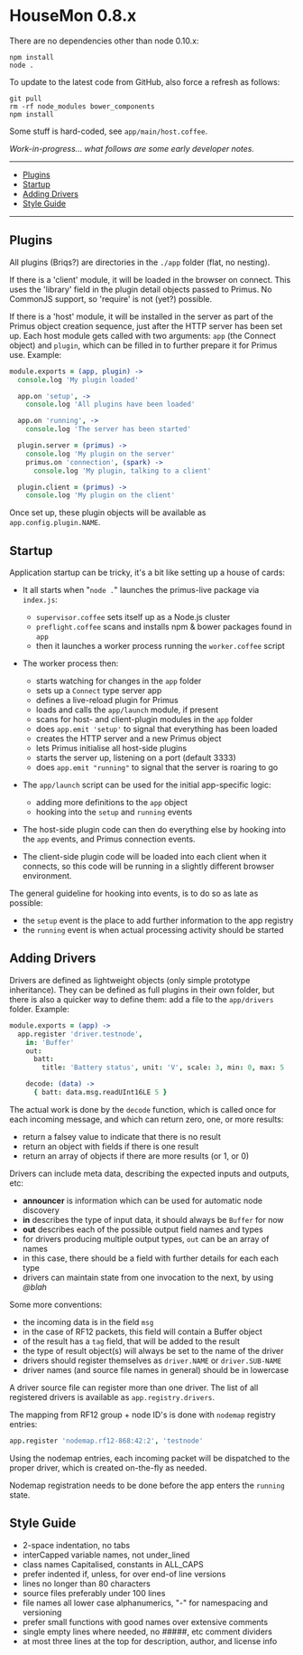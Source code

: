# HouseMon 0.8.x

There are no dependencies other than node 0.10.x:

```
npm install
node .
```
To update to the latest code from GitHub, also force a refresh as follows:

```
git pull
rm -rf node_modules bower_components
npm install
```

Some stuff is hard-coded, see `app/main/host.coffee`.

*Work-in-progress... what follows are some early developer notes.*

----

* [Plugins](#plugins)
* [Startup](#startup)
* [Adding Drivers](#adding-drivers)
* [Style Guide](#style-guide)

----

## Plugins

All plugins (Briqs?) are directories in the `./app` folder (flat, no nesting).

If there is a 'client' module, it will be loaded in the browser on connect.
This uses the 'library' field in the plugin detail objects passed to Primus.
No CommonJS support, so 'require' is not (yet?) possible.

If there is a 'host' module, it will be installed in the server as part of the
Primus object creation sequence, just after the HTTP server has been set up.
Each host module gets called with two arguments: `app` (the Connect object) and
`plugin`, which can be filled in to further prepare it for Primus use. Example:

```coffee
module.exports = (app, plugin) ->
  console.log 'My plugin loaded'

  app.on 'setup', ->
    console.log 'All plugins have been loaded'

  app.on 'running', ->
    console.log 'The server has been started'

  plugin.server = (primus) ->
    console.log 'My plugin on the server'
    primus.on 'connection', (spark) ->
      console.log 'My plugin, talking to a client'

  plugin.client = (primus) ->
    console.log 'My plugin on the client'
```

Once set up, these plugin objects will be available as `app.config.plugin.NAME`.

## Startup

Application startup can be tricky, it's a bit like setting up a house of cards:

* It all starts when "`node .`" launches the primus-live package via `index.js`:
    * `supervisor.coffee` sets itself up as a Node.js cluster
    * `preflight.coffee` scans and installs npm & bower packages found in `app`
    * then it launches a worker process running the `worker.coffee` script

* The worker process then:
    * starts watching for changes in the `app` folder
    * sets up a `Connect` type server app
    * defines a live-reload plugin for Primus
    * loads and calls the `app/launch` module, if present
    * scans for host- and client-plugin modules in the `app` folder
    * does `app.emit 'setup'` to signal that everything has been loaded
    * creates the HTTP server and a new Primus object
    * lets Primus initialise all host-side plugins
    * starts the server up, listening on a port (default 3333)
    * does `app.emit "running"` to signal that the server is roaring to go

* The `app/launch` script can be used for the initial app-specific logic:
    * adding more definitions to the `app` object
    * hooking into the `setup` and `running` events

* The host-side plugin code can then do everything else by hooking into the
  `app` events, and Primus connection events.

* The client-side plugin code will be loaded into each client when it connects,
  so this code will be running in a slightly different browser environment.

The general guideline for hooking into events, is to do so as late as possible:

* the `setup` event is the place to add further information to the app registry
* the `running` event is when actual processing activity should be started

## Adding Drivers

Drivers are defined as lightweight objects (only simple prototype inheritance).
They can be defined as full plugins in their own folder, but there is also a
quicker way to define them: add a file to the `app/drivers` folder. Example:

```coffee
module.exports = (app) ->
  app.register 'driver.testnode',
    in: 'Buffer'
    out:
      batt:
        title: 'Battery status', unit: 'V', scale: 3, min: 0, max: 5

    decode: (data) ->
      { batt: data.msg.readUInt16LE 5 }
```

The actual work is done by the `decode` function, which is called once for each
incoming message, and which can return zero, one, or more results:

* return a falsey value to indicate that there is no result
* return an object with fields if there is one result
* return an array of objects if there are more results (or 1, or 0)

Drivers can include meta data, describing the expected inputs and outputs, etc:

* **announcer** is information which can be used for automatic node discovery
* **in** describes the type of input data, it should always be `Buffer` for now
* **out** describes each of the possible output field names and types
* for drivers producing multiple output types, `out` can be an array of names
* in this case, there should be a field with further details for each each type
* drivers can maintain state from one invocation to the next, by using _@blah_

Some more conventions:

* the incoming data is in the field `msg`
* in the case of RF12 packets, this field will contain a Buffer object
* of the result has a `tag` field, that will be added to the result
* the type of result object(s) will always be set to the name of the driver
* drivers should register themselves as `driver.NAME` or `driver.SUB-NAME`
* driver names (and source file names in general) should be in lowercase

A driver source file can register more than one driver. The list of all
registered drivers is available as `app.registry.drivers`.

The mapping from RF12 group + node ID's is done with `nodemap` registry entries:

```coffee
app.register 'nodemap.rf12-868:42:2', 'testnode'
```

Using the nodemap entries, each incoming packet will be dispatched to the proper
driver, which is created on-the-fly as needed.

Nodemap registration needs to be done before the app enters the `running` state.

## Style Guide

* 2-space indentation, no tabs
* interCapped variable names, not under_lined
* class names Capitalised, constants in ALL_CAPS
* prefer indented if, unless, for over end-of line versions
* lines no longer than 80 characters
* source files preferably under 100 lines
* file names all lower case alphanumerics, "-" for namespacing and versioning
* prefer small functions with good names over extensive comments
* single empty lines where needed, no #####, etc comment dividers
* at most three lines at the top for description, author, and license info

